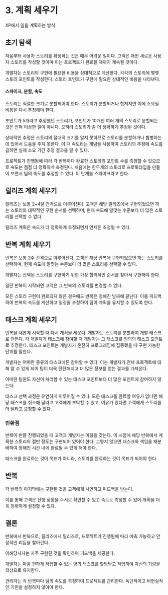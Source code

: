 # 3. 계획 세우기

XP에서 일을 계획하는 방식

## 초기 탐색

처음부터 사용자 스토리를 확정하는 것은 매우 어려운 일이다. 고객은 매번 새로운 사용자 스토리를 작성할 것이며 이는 프로젝트가 완료될 때까지 계속될 것이다.

개발자는 스토리의 구현에 필요한 비용을 상대적으로 계산한다. 각각의 스토리에 몇몇 스토리 포인트를 작성한다. 스토리 포인트가 구현에 필요한 상대적인 비용을 나타낸다.

#### 스파이크, 분할, 속도

스토리는 적절한 크기로 분할되어야 한다. 스토리가 분할되거나 합쳐지면 이에 소요될 비용을 다시 추정해야 한다.

포인트가 5개라고 추정했던 스토리가, 포인트가 10개인 여러 개의 스토리로 분할되는 것은 전혀 이상한 일이 아니다. 오히려 스토리가 좀 더 정확하게 추정된 것이다.

상대적인 추정은 스토리의 절대적 크기를 알지 못하므로 스토리를 분할하거나 합병하는 데 있어서 도움을 주지 못한다. 이 때 속도라는 개념을 사용하여 스토리의 추정에 속도를 곱하면 실제 소요 기간 추정 결과를 알 수 있다.

프로젝트가 진행됨에 따라 각 반복마다 완료한 스토리의 포인트 수를 측정할 수 있으므로 속도는 점점 더 정확하게 측정된다. 처음에는 한두개의 스토리로 프로토타입을 만들어 보면서 팀의 속도를 추정할 수 있다. 이 단계를 스파이크라고 한다.

## 릴리즈 계획 세우기

릴리즈는 보통 2~4달 간격으로 이루어진다. 고객은 해당 릴리즈에서 구현되었으면 하는 스토리와 대략적인 구현 순서를 선택하며, 현재 속도에 알맞는 수준보다 더 많은 스토리를 선택할 수 없다.

릴리즈 계획은 속도가 더 정확하게 추정되면서 언제든 조정될 수 있다.

## 반복 계획 세우기

반복은 보통 2주 간격으로 이루어진다. 고객은 해당 반복에 구현되었으면 하는 스토리를 선택하며, 현재 속도에 알맞는 수준보다 더 많은 스토리를 선택할 수 없다.

개발자는 선택된 스토리를 구현하기 위한 가장 합리적인 순서를 찾아서 구현해야 한다.

일단 반복이 시작되면 고객은 그 반복의 스토리를 변경할 수 없다.

모든 스토리 구현이 완료되지 않은 경우에도 반복은 정해진 날짜에 끝난다. 이를 피드백하여 반복의 속도를 계산하고 일정을 조정하여 팀이 계획을 유지할 수 있도록 한다.

## 태스크 계획 세우기

반복을 새롭게 시작할 때 다시 계획을 세운다. 개발자는 스토리를 분할하여 개발 태스크로 만든다. 각 개발자가 태스크에 참여할 때 개발자는 그 태스크를 임의의 태스크 포인트로 추정한다. 태스크 포인트는 개발자가 온전히 프로그래밍에 집중했을 때 구현 가능한 단위를 말한다.

개발자는 어떠한 종류의 태스크에든 참여할 수 있다. 이는 개발자가 전체 프로젝트에 대해 알 수 있게 되어 팀이 더욱 탄탄해지고 더 많은 정보를 얻는 결과를 가져온다.

어떠한 팀원도 자신이 처리할 수 있는 태스크 포인트보다 더 많은 포인트에 참여하지 않는다.

태스크 선택 과정은 유연하게 이루어질 수 있다. 모든 태스크를 완료할 여유가 없다면 해당 태스크를 취소해 달라고 고객에게 부탁할 수 있고, 여유가 있다면 고객에게 스토리를 더 달라고 요청할 수 있다.

### 반환점

반복이 반쯤 진행되었을 때 고객과 개발자는 미팅을 갖는다. 이 시점에 해당 반복에서 계획한 스토리의 절반 정도는 구현되어 있어야 한다. 그렇지 않으면 태스크와 책임을 재분배하여 정해진 시간 내에 완료될 수 있게 해야 한다.

태스크를 완료하는 것이 목표가 아니라, 스토리를 완료하는 것이 목표가 되어야 한다.

## 반복

각 반복의 마지막에는 구현된 것을 고객에게 시연하고 피드백을 받는다.

이를 통해 고객은 진행 상황을 수시로 확인할 수 있고 속도도 측정할 수 있어 계획을 더욱 정확하게 설정할 수 있다.

## 결론

반복에서 반복으로, 릴리즈에서 릴리즈로, 프로젝트가 진행됨에 따라 예측 가능하고 안정적인 리듬을 찾아간다.

이해당사자는 자주 구현된 것을 확인하여 피드백을 제공한다.

개발자는 마음 편하게 작업할 수 있는 양의 태스크를 할당받고 작업하여 자신의 기량을 최상으로 유지한다.

관리자는 각 반복마다 팀의 속도를 측정하여 프로젝트를 관리한다. 독단적이고 비현실적인 기한을 설정하지 않아야 한다.
